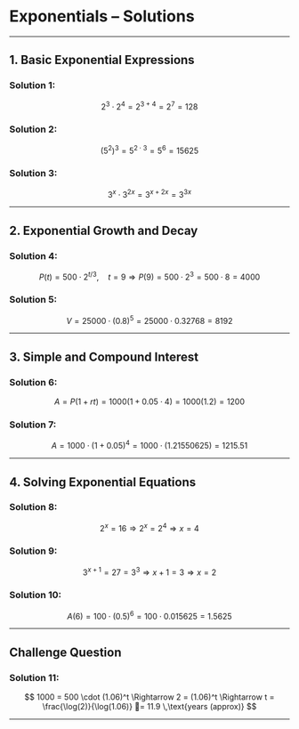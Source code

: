 
# Exponentials – Solutions

---

## **1. Basic Exponential Expressions**

### Solution 1:

$$
2^3 \cdot 2^4 = 2^{3+4} = 2^7 = 128
$$

### Solution 2:

$$
(5^2)^3 = 5^{2 \cdot 3} = 5^6 = 15625
$$

### Solution 3:

$$
3^x \cdot 3^{2x} = 3^{x + 2x} = 3^{3x}
$$

---

## **2. Exponential Growth and Decay**

### Solution 4:

$$
P(t) = 500 \cdot 2^{t/3}, \quad t = 9
\Rightarrow P(9) = 500 \cdot 2^{3} = 500 \cdot 8 = 4000
$$

### Solution 5:

$$
V = 25000 \cdot (0.8)^5 = 25000 \cdot 0.32768 = 8192
$$

---

## **3. Simple and Compound Interest**

### Solution 6:

$$
A = P(1 + rt) = 1000(1 + 0.05 \cdot 4) = 1000(1.2) = 1200
$$

### Solution 7:

$$
A = 1000 \cdot (1 + 0.05)^4 = 1000 \cdot (1.21550625) = 1215.51
$$

---

## **4. Solving Exponential Equations**

### Solution 8:

$$
2^x = 16 \Rightarrow 2^x = 2^4 \Rightarrow x = 4
$$

### Solution 9:

$$
3^{x+1} = 27 = 3^3 \Rightarrow x+1 = 3 \Rightarrow x = 2
$$

### Solution 10:

$$
A(6) = 100 \cdot (0.5)^6 = 100 \cdot 0.015625 = 1.5625
$$

---

## **Challenge Question**

### Solution 11:

$$
1000 = 500 \cdot (1.06)^t \Rightarrow 2 = (1.06)^t
\Rightarrow t = \frac{\log(2)}{\log(1.06)} = 11.9 \,\text{years (approx)}
$$

---

